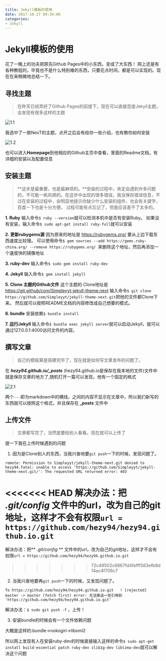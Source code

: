```yaml
---
title: Jekyll模板的使用
date: 2017-10-27 09:34:00
categories:
- Jekyll
---
```


# Jekyll模板的使用
花了一晚上的功夫把原先Github Pages中的小东西，变成了大东西！
网上还是有各种教程的，毕竟也不是什么特别难的东西，只要花点时间，都是可以实现的。现在在来稍微地总结一下。


## 寻找主题

>在昨天已经弄好了Github Pages的前提下，现在可以直接百度Jekyll主题，会发现有很多这样的主题

![1.1](http://oygmko26p.bkt.clouddn.com/1.1jekyll%E6%A8%A1%E6%9D%BF.png)

我选中了一款NexT的主题，点开之后会有给你一些介绍，也有教你如何安装

![1.2](http://oygmko26p.bkt.clouddn.com/1.2.png)

也可以进入**Homepage**到他相应的Github主页中查看，里面的Readme文档，有详细的安装以及配置信息


## 安装主题
>**这步是最重要，也是最麻烦的。**安装的过程中，肯定会遇到许多问题的，不可能一帆风顺的。在这步中出现的很多错误，我没保存错误信息，不过在安装的过程中，会明显地提示你缺少什么安装的组件，也会有关键字，百度一下也是十分方便。
过程可能有点忘记了，但是应该差不了太多的。

**1. Ruby**
输入命令`$ ruby --version`就可以检测本机中是否有安装Ruby。
如果没有安装，输入命令`$ sudo apt-get install ruby-full`就可以安装

**2.  更新rubygems源**
因为原来的地址是  https://rubygems.org/ 要从上边下载东西速度比较慢。
可以使用命令`$ gem sources --add https://gems.ruby-china.org/ --remove https://rubygems.org/ `来删除这个地址，然后再添加一个速度快的镜像地址

**3.  ruby-dev**
输入命令`$ sudo gem install ruby-dev`

**4.  Jekyll**
输入命令`$ gem install jekyll`

**5.  Clone 主题的Github文件**
这个主题的 Clone地址是 https://git.github/com/Simpleyyt-jekyll-theme.next
输入命令`$ git clone https://github.com/Simpleyyt/jekyll-theme-next.git`把他的文件都Clone下来。
然后就可以按照README文档的内容修改成自己想要的模式。

**6.  bundle**
安装依赖`$ bundle install`

**7.  运行Jekyll**
输入命令`$ bundle exec jekyll server`就可以启动Jekyll，就可以通过127.0.0.1:4000访问文件的内容。

## 撰写文章
> 自己的模板算是搭建完毕了，现在就是如何写文章发布的问题了。

在 ***hezy94.github.io/_posts*** (hezy94.github.io是保存在我本地的文件)文件中就是保存文章的地方了,随机打开一篇可以发现，他有一个固定的格式

![2.1](http://oygmko26p.bkt.clouddn.com/2.1.png)

两个`---`即为markdown中的横线，之间的内容不显示在文章中，所以我们新写的东西就可以按照这个格式，并且保存在 ***_posts*** 文件中

## 上传文件
> 文章都写完了，当然是要给别人看看。现在就可以上传了

提一下我在上传时候遇到的问题
1. 因为是Clone别人的东西，当我兴奋地要`git push`一下的时候，发现问题了。

`remote: Permission to Simpleyyt/jekyll-theme-next.git denied to hezy94.fatal: unable to access 'https://github.com/Simpleyyt/jekyll-theme-next.git/': The requested URL returned error: 403`

<<<<<<< HEAD
解决办法：把 ***.git/config*** 文件中的url，改为自己的git地址，这样才不会有权限`url = https://github.com/hezy94/hezy94.github.io.git`
=======
解决办法：把** *.git/config* ** 文件中的url，改为自己的git地址，这样才不会有权限`url = https://github.com/hezy94/hezy94.github.io.git`
>>>>>>> 72c49502c6867fd4fefff583efb8d14ac4f706c7

2. 当我兴奋地要再`git push`一下的时候，又发现问题了。

`To https://github.com/hezy94/hezy94.github.io.git	 ! [rejected]        master -> master (fetch first) error: 无法推送一些引用到 'https://github.com/hezy94/hezy94.github.io.git'`

解决办法：`$ sudo git push -f` ，上传！

3. 安装bundle的时候会有一个文件依赖问题

大概是这样的:bundle->nokogiri->libxml2

所以网上发现有人在安装ruby-dev的时候直接输入这样的命令`$ sudo apt-get install build-essential patch ruby-dev zlib1g-dev liblzma-dev`就可以解决这个问题
